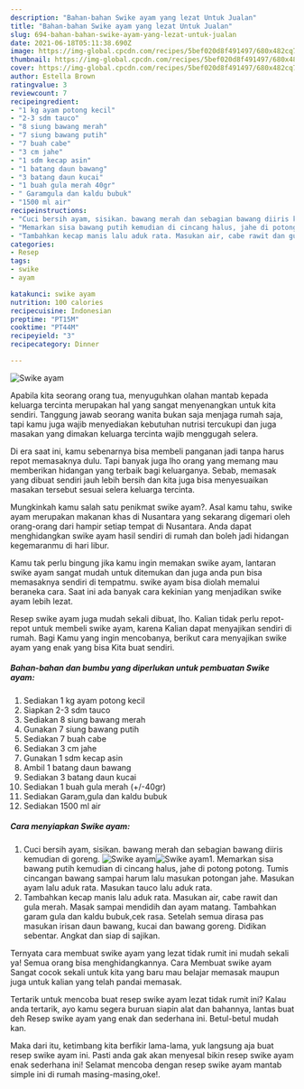 ```yaml
---
description: "Bahan-bahan Swike ayam yang lezat Untuk Jualan"
title: "Bahan-bahan Swike ayam yang lezat Untuk Jualan"
slug: 694-bahan-bahan-swike-ayam-yang-lezat-untuk-jualan
date: 2021-06-18T05:11:38.690Z
image: https://img-global.cpcdn.com/recipes/5bef020d8f491497/680x482cq70/swike-ayam-foto-resep-utama.jpg
thumbnail: https://img-global.cpcdn.com/recipes/5bef020d8f491497/680x482cq70/swike-ayam-foto-resep-utama.jpg
cover: https://img-global.cpcdn.com/recipes/5bef020d8f491497/680x482cq70/swike-ayam-foto-resep-utama.jpg
author: Estella Brown
ratingvalue: 3
reviewcount: 7
recipeingredient:
- "1 kg ayam potong kecil"
- "2-3 sdm tauco"
- "8 siung bawang merah"
- "7 siung bawang putih"
- "7 buah cabe"
- "3 cm jahe"
- "1 sdm kecap asin"
- "1 batang daun bawang"
- "3 batang daun kucai"
- "1 buah gula merah 40gr"
- " Garamgula dan kaldu bubuk"
- "1500 ml air"
recipeinstructions:
- "Cuci bersih ayam, sisikan. bawang merah dan sebagian bawang diiris kemudian di goreng."
- "Memarkan sisa bawang putih kemudian di cincang halus, jahe di potong potong. Tumis cincangan bawang sampai harum lalu masukan potongan jahe. Masukan ayam lalu aduk rata. Masukan tauco lalu aduk rata."
- "Tambahkan kecap manis lalu aduk rata. Masukan air, cabe rawit dan gula merah. Masak sampai mendidih dan ayam matang. Tambahkan garam gula dan kaldu bubuk,cek rasa. Setelah semua dirasa pas masukan irisan daun bawang, kucai dan bawang goreng. Didikan sebentar. Angkat dan siap di sajikan."
categories:
- Resep
tags:
- swike
- ayam

katakunci: swike ayam 
nutrition: 100 calories
recipecuisine: Indonesian
preptime: "PT15M"
cooktime: "PT44M"
recipeyield: "3"
recipecategory: Dinner

---
```



![Swike ayam](https://img-global.cpcdn.com/recipes/5bef020d8f491497/680x482cq70/swike-ayam-foto-resep-utama.jpg)

Apabila kita seorang orang tua, menyuguhkan olahan mantab kepada keluarga tercinta merupakan hal yang sangat menyenangkan untuk kita sendiri. Tanggung jawab seorang  wanita bukan saja menjaga rumah saja, tapi kamu juga wajib menyediakan kebutuhan nutrisi tercukupi dan juga masakan yang dimakan keluarga tercinta wajib menggugah selera.

Di era  saat ini, kamu sebenarnya bisa membeli panganan jadi tanpa harus repot memasaknya dulu. Tapi banyak juga lho orang yang memang mau memberikan hidangan yang terbaik bagi keluarganya. Sebab, memasak yang dibuat sendiri jauh lebih bersih dan kita juga bisa menyesuaikan masakan tersebut sesuai selera keluarga tercinta. 



Mungkinkah kamu salah satu penikmat swike ayam?. Asal kamu tahu, swike ayam merupakan makanan khas di Nusantara yang sekarang digemari oleh orang-orang dari hampir setiap tempat di Nusantara. Anda dapat menghidangkan swike ayam hasil sendiri di rumah dan boleh jadi hidangan kegemaranmu di hari libur.

Kamu tak perlu bingung jika kamu ingin memakan swike ayam, lantaran swike ayam sangat mudah untuk ditemukan dan juga anda pun bisa memasaknya sendiri di tempatmu. swike ayam bisa diolah memalui beraneka cara. Saat ini ada banyak cara kekinian yang menjadikan swike ayam lebih lezat.

Resep swike ayam juga mudah sekali dibuat, lho. Kalian tidak perlu repot-repot untuk membeli swike ayam, karena Kalian dapat menyajikan sendiri di rumah. Bagi Kamu yang ingin mencobanya, berikut cara menyajikan swike ayam yang enak yang bisa Kita buat sendiri.

<!--inarticleads1-->

##### Bahan-bahan dan bumbu yang diperlukan untuk pembuatan Swike ayam:

1. Sediakan 1 kg ayam potong kecil
1. Siapkan 2-3 sdm tauco
1. Sediakan 8 siung bawang merah
1. Gunakan 7 siung bawang putih
1. Sediakan 7 buah cabe
1. Sediakan 3 cm jahe
1. Gunakan 1 sdm kecap asin
1. Ambil 1 batang daun bawang
1. Sediakan 3 batang daun kucai
1. Sediakan 1 buah gula merah (+/-40gr)
1. Sediakan  Garam,gula dan kaldu bubuk
1. Sediakan 1500 ml air




<!--inarticleads2-->

##### Cara menyiapkan Swike ayam:

1. Cuci bersih ayam, sisikan. bawang merah dan sebagian bawang diiris kemudian di goreng.
<img src="https://img-global.cpcdn.com/steps/98bc4d091ce45543/160x128cq70/swike-ayam-langkah-memasak-1-foto.jpg" alt="Swike ayam"><img src="https://img-global.cpcdn.com/steps/36aa386898f5d0f6/160x128cq70/swike-ayam-langkah-memasak-1-foto.jpg" alt="Swike ayam">1. Memarkan sisa bawang putih kemudian di cincang halus, jahe di potong potong. Tumis cincangan bawang sampai harum lalu masukan potongan jahe. Masukan ayam lalu aduk rata. Masukan tauco lalu aduk rata.
1. Tambahkan kecap manis lalu aduk rata. Masukan air, cabe rawit dan gula merah. Masak sampai mendidih dan ayam matang. Tambahkan garam gula dan kaldu bubuk,cek rasa. Setelah semua dirasa pas masukan irisan daun bawang, kucai dan bawang goreng. Didikan sebentar. Angkat dan siap di sajikan.




Ternyata cara membuat swike ayam yang lezat tidak rumit ini mudah sekali ya! Semua orang bisa menghidangkannya. Cara Membuat swike ayam Sangat cocok sekali untuk kita yang baru mau belajar memasak maupun juga untuk kalian yang telah pandai memasak.

Tertarik untuk mencoba buat resep swike ayam lezat tidak rumit ini? Kalau anda tertarik, ayo kamu segera buruan siapin alat dan bahannya, lantas buat deh Resep swike ayam yang enak dan sederhana ini. Betul-betul mudah kan. 

Maka dari itu, ketimbang kita berfikir lama-lama, yuk langsung aja buat resep swike ayam ini. Pasti anda gak akan menyesal bikin resep swike ayam enak sederhana ini! Selamat mencoba dengan resep swike ayam mantab simple ini di rumah masing-masing,oke!.

